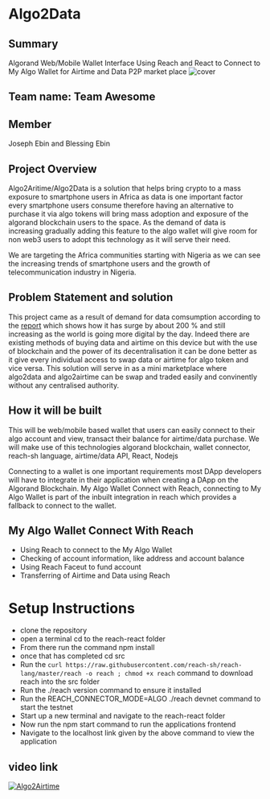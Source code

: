 # Algo2Data

## Summary
Algorand Web/Mobile Wallet Interface Using Reach and React to Connect to My Algo Wallet for Airtime and Data P2P market place
![cover](https://user-images.githubusercontent.com/23031920/142118845-f9b4ac55-7287-4379-b20f-f7c7b4cfb47d.png)

## Team name: Team Awesome

## Member 
Joseph Ebin and Blessing Ebin

## Project Overview

Algo2Aritime/Algo2Data is a solution that helps bring crypto to a mass exposure to smartphone users in Africa as data is one important factor every smartphone users consume therefore having an alternative to purchase it via algo tokens will bring mass adoption and exposure of the algorand blockchain users to the space. As the demand of data is increasing gradually adding this feature to the algo wallet will give room for non web3 users to adopt this technology as it will serve their need.

We are targeting the Africa communities starting with Nigeria as we can see the increasing trends of smartphone users and the growth of telecommunication industry in Nigeria.

## Problem Statement and solution

This project came as a result of demand for data comsumption according to the [report](https://punchng.com/telecoms-nigerias-data-usage-rises-by-202-in-three-years/#:~:text=Data%20usage%20in%20Nigeria%20surged,and%20205%2C880.4TB%20in%202020.) which shows how it has surge by about 200 % and still increasing as the world is going more digital by the day. Indeed there are existing methods of buying data and airtime on this device but with the use of blockchain and the power of its decentralisation it can be done better as it give every individual access to swap data or airtime for algo token and vice versa. This solution will serve in as a mini marketplace where algo2data and algo2airtime can be swap and traded easily and convinently without any centralised authority. 

## How it will be built

This will be web/mobile based wallet that users can easily connect to their algo account and view, transact their balance for airtime/data purchase. We will make use of this technologies algorand blockchain, wallet connector, reach-sh language, airtime/data API, React, Nodejs

Connecting to a wallet is one important requirements most DApp developers will have to integrate in their application when creating a DApp on the Algorand Blockchain. My Algo Wallet Connect with Reach, connecting to My Algo Wallet is part of the inbuilt integration in reach which provides a fallback to connect to the wallet. 

## My Algo Wallet Connect With Reach
- Using Reach to connect to the My Algo Wallet
- Checking of account information, like address and account balance
- Using Reach Faceut to fund account
- Transferring of Airtime and Data using Reach


# Setup Instructions
- clone the repository
- open a terminal cd to the reach-react folder
- From there run the command npm install
- once that has completed  cd src
- Run the `curl https://raw.githubusercontent.com/reach-sh/reach-lang/master/reach -o reach ; chmod +x reach` command to download reach into the src folder
- Run the ./reach version command to ensure it installed
- Run the REACH_CONNECTOR_MODE=ALGO ./reach devnet command to start the testnet
- Start up a new terminal and navigate to the reach-react folder
- Now run the npm start command to run the applications frontend
- Navigate to the localhost link given by the above command to view the application

## video link

[![Algo2Airtime](http://img.youtube.com/vi/CF6xEb1vlC8/0.jpg)](http://www.youtube.com/watch?v=CF6xEb1vlC8)






